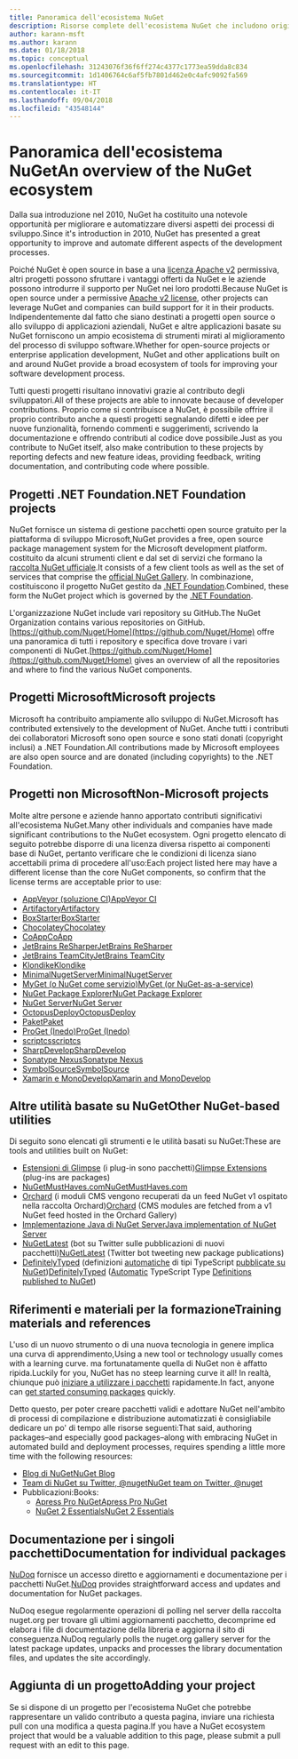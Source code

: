 ```yaml
---
title: Panoramica dell'ecosistema NuGet
description: Risorse complete dell'ecosistema NuGet che includono origini NuGet, progetti NuGet non Microsoft, utilità e materiali per la formazione.
author: karann-msft
ms.author: karann
ms.date: 01/18/2018
ms.topic: conceptual
ms.openlocfilehash: 31243076f36f6ff274c4377c1773ea59dda8c834
ms.sourcegitcommit: 1d1406764c6af5fb7801d462e0c4afc9092fa569
ms.translationtype: HT
ms.contentlocale: it-IT
ms.lasthandoff: 09/04/2018
ms.locfileid: "43548144"
---
```

# <a name="an-overview-of-the-nuget-ecosystem"></a><span data-ttu-id="be6d5-103">Panoramica dell'ecosistema NuGet</span><span class="sxs-lookup"><span data-stu-id="be6d5-103">An overview of the NuGet ecosystem</span></span>

<span data-ttu-id="be6d5-104">Dalla sua introduzione nel 2010, NuGet ha costituito una notevole opportunità per migliorare e automatizzare diversi aspetti dei processi di sviluppo.</span><span class="sxs-lookup"><span data-stu-id="be6d5-104">Since it's introduction in 2010, NuGet has presented a great opportunity to improve and automate different aspects of the development processes.</span></span>

<span data-ttu-id="be6d5-105">Poiché NuGet è open source in base a una [licenza Apache v2](http://choosealicense.com/licenses/apache/) permissiva, altri progetti possono sfruttare i vantaggi offerti da NuGet e le aziende possono introdurre il supporto per NuGet nei loro prodotti.</span><span class="sxs-lookup"><span data-stu-id="be6d5-105">Because NuGet is open source under a permissive [Apache v2 license](http://choosealicense.com/licenses/apache/), other projects can leverage NuGet and companies can build support for it in their products.</span></span> <span data-ttu-id="be6d5-106">Indipendentemente dal fatto che siano destinati a progetti open source o allo sviluppo di applicazioni aziendali, NuGet e altre applicazioni basate su NuGet forniscono un ampio ecosistema di strumenti mirati al miglioramento del processo di sviluppo software.</span><span class="sxs-lookup"><span data-stu-id="be6d5-106">Whether for open-source projects or enterprise application development, NuGet and other applications built on and around NuGet provide a broad ecosystem of tools for improving your software development process.</span></span>

<span data-ttu-id="be6d5-107">Tutti questi progetti risultano innovativi grazie al contributo degli sviluppatori.</span><span class="sxs-lookup"><span data-stu-id="be6d5-107">All of these projects are able to innovate because of developer contributions.</span></span> <span data-ttu-id="be6d5-108">Proprio come si contribuisce a NuGet, è possibile offrire il proprio contributo anche a questi progetti segnalando difetti e idee per nuove funzionalità, fornendo commenti e suggerimenti, scrivendo la documentazione e offrendo contributi al codice dove possibile.</span><span class="sxs-lookup"><span data-stu-id="be6d5-108">Just as you contribute to NuGet itself, also make contribution to these projects by reporting defects and new feature ideas, providing feedback, writing documentation, and contributing code where possible.</span></span>

## <a name="net-foundation-projects"></a><span data-ttu-id="be6d5-109">Progetti .NET Foundation</span><span class="sxs-lookup"><span data-stu-id="be6d5-109">.NET Foundation projects</span></span>

<span data-ttu-id="be6d5-110">NuGet fornisce un sistema di gestione pacchetti open source gratuito per la piattaforma di sviluppo Microsoft,</span><span class="sxs-lookup"><span data-stu-id="be6d5-110">NuGet provides a free, open source package management system for the Microsoft development platform.</span></span> <span data-ttu-id="be6d5-111">costituito da alcuni strumenti client e dal set di servizi che formano la [raccolta NuGet ufficiale](http://www.nuget.org).</span><span class="sxs-lookup"><span data-stu-id="be6d5-111">It consists of a few client tools as well as the set of services that comprise the [official NuGet Gallery](http://www.nuget.org).</span></span> <span data-ttu-id="be6d5-112">In combinazione, costituiscono il progetto NuGet gestito da [.NET Foundation](http://www.dotnetfoundation.org/).</span><span class="sxs-lookup"><span data-stu-id="be6d5-112">Combined, these form the NuGet project which is governed by the [.NET Foundation](http://www.dotnetfoundation.org/).</span></span>

<span data-ttu-id="be6d5-113">L'organizzazione NuGet include vari repository su GitHub.</span><span class="sxs-lookup"><span data-stu-id="be6d5-113">The NuGet Organization contains various repositories on GitHub.</span></span> <span data-ttu-id="be6d5-114">[https://github.com/Nuget/Home](https://github.com/Nuget/Home) offre una panoramica di tutti i repository e specifica dove trovare i vari componenti di NuGet.</span><span class="sxs-lookup"><span data-stu-id="be6d5-114">[https://github.com/Nuget/Home](https://github.com/Nuget/Home) gives an overview of all the repositories and where to find the various NuGet components.</span></span>

## <a name="microsoft-projects"></a><span data-ttu-id="be6d5-115">Progetti Microsoft</span><span class="sxs-lookup"><span data-stu-id="be6d5-115">Microsoft projects</span></span>

<span data-ttu-id="be6d5-116">Microsoft ha contribuito ampiamente allo sviluppo di NuGet.</span><span class="sxs-lookup"><span data-stu-id="be6d5-116">Microsoft has contributed extensively to the development of NuGet.</span></span> <span data-ttu-id="be6d5-117">Anche tutti i contributi dei collaboratori Microsoft sono open source e sono stati donati (copyright inclusi) a .NET Foundation.</span><span class="sxs-lookup"><span data-stu-id="be6d5-117">All contributions made by Microsoft employees are also open source and are donated (including copyrights) to the .NET Foundation.</span></span>

## <a name="non-microsoft-projects"></a><span data-ttu-id="be6d5-118">Progetti non Microsoft</span><span class="sxs-lookup"><span data-stu-id="be6d5-118">Non-Microsoft projects</span></span>

<span data-ttu-id="be6d5-119">Molte altre persone e aziende hanno apportato contributi significativi all'ecosistema NuGet.</span><span class="sxs-lookup"><span data-stu-id="be6d5-119">Many other individuals and companies have made significant contributions to the NuGet ecosystem.</span></span> <span data-ttu-id="be6d5-120">Ogni progetto elencato di seguito potrebbe disporre di una licenza diversa rispetto ai componenti base di NuGet, pertanto verificare che le condizioni di licenza siano accettabili prima di procedere all'uso:</span><span class="sxs-lookup"><span data-stu-id="be6d5-120">Each project listed here may have a different license than the core NuGet components, so confirm that the license terms are acceptable prior to use:</span></span>

- [<span data-ttu-id="be6d5-121">AppVeyor (soluzione CI)</span><span class="sxs-lookup"><span data-stu-id="be6d5-121">AppVeyor CI</span></span>](https://www.appveyor.com/)
- [<span data-ttu-id="be6d5-122">Artifactory</span><span class="sxs-lookup"><span data-stu-id="be6d5-122">Artifactory</span></span>](https://www.jfrog.com/artifactory/)
- [<span data-ttu-id="be6d5-123">BoxStarter</span><span class="sxs-lookup"><span data-stu-id="be6d5-123">BoxStarter</span></span>](http://boxstarter.org/)
- [<span data-ttu-id="be6d5-124">Chocolatey</span><span class="sxs-lookup"><span data-stu-id="be6d5-124">Chocolatey</span></span>](https://chocolatey.org/)
- [<span data-ttu-id="be6d5-125">CoApp</span><span class="sxs-lookup"><span data-stu-id="be6d5-125">CoApp</span></span>](http://coapp.org/)
- [<span data-ttu-id="be6d5-126">JetBrains ReSharper</span><span class="sxs-lookup"><span data-stu-id="be6d5-126">JetBrains ReSharper</span></span>](https://resharper-plugins.jetbrains.com/)
- [<span data-ttu-id="be6d5-127">JetBrains TeamCity</span><span class="sxs-lookup"><span data-stu-id="be6d5-127">JetBrains TeamCity</span></span>](https://www.jetbrains.com/teamcity/)
- [<span data-ttu-id="be6d5-128">Klondike</span><span class="sxs-lookup"><span data-stu-id="be6d5-128">Klondike</span></span>](https://github.com/themotleyfool/Klondike)
- [<span data-ttu-id="be6d5-129">MinimalNugetServer</span><span class="sxs-lookup"><span data-stu-id="be6d5-129">MinimalNugetServer</span></span>](https://github.com/TanukiSharp/MinimalNugetServer)
- [<span data-ttu-id="be6d5-130">MyGet (o NuGet come servizio)</span><span class="sxs-lookup"><span data-stu-id="be6d5-130">MyGet (or NuGet-as-a-service)</span></span>](http://www.myget.org/)
- [<span data-ttu-id="be6d5-131">NuGet Package Explorer</span><span class="sxs-lookup"><span data-stu-id="be6d5-131">NuGet Package Explorer</span></span>](https://github.com/NuGetPackageExplorer/NuGetPackageExplorer)
- [<span data-ttu-id="be6d5-132">NuGet Server</span><span class="sxs-lookup"><span data-stu-id="be6d5-132">NuGet Server</span></span>](http://nugetserver.net/)
- [<span data-ttu-id="be6d5-133">OctopusDeploy</span><span class="sxs-lookup"><span data-stu-id="be6d5-133">OctopusDeploy</span></span>](https://octopus.com/)
- [<span data-ttu-id="be6d5-134">Paket</span><span class="sxs-lookup"><span data-stu-id="be6d5-134">Paket</span></span>](https://fsprojects.github.io/Paket/)
- [<span data-ttu-id="be6d5-135">ProGet (Inedo)</span><span class="sxs-lookup"><span data-stu-id="be6d5-135">ProGet (Inedo)</span></span>](http://inedo.com/proget)
- [<span data-ttu-id="be6d5-136">scriptcs</span><span class="sxs-lookup"><span data-stu-id="be6d5-136">scriptcs</span></span>](http://scriptcs.net/)
- [<span data-ttu-id="be6d5-137">SharpDevelop</span><span class="sxs-lookup"><span data-stu-id="be6d5-137">SharpDevelop</span></span>](http://community.sharpdevelop.net/blogs/mattward/archive/2011/01/23/NuGetSupportInSharpDevelop.aspx)
- [<span data-ttu-id="be6d5-138">Sonatype Nexus</span><span class="sxs-lookup"><span data-stu-id="be6d5-138">Sonatype Nexus</span></span>](http://www.sonatype.com/nexus-repository-sonatype)
- [<span data-ttu-id="be6d5-139">SymbolSource</span><span class="sxs-lookup"><span data-stu-id="be6d5-139">SymbolSource</span></span>](http://www.symbolsource.org/Public)
- [<span data-ttu-id="be6d5-140">Xamarin e MonoDevelop</span><span class="sxs-lookup"><span data-stu-id="be6d5-140">Xamarin and MonoDevelop</span></span>](https://github.com/mrward/monodevelop-nuget-addin)

## <a name="other-nuget-based-utilities"></a><span data-ttu-id="be6d5-141">Altre utilità basate su NuGet</span><span class="sxs-lookup"><span data-stu-id="be6d5-141">Other NuGet-based utilities</span></span>

<span data-ttu-id="be6d5-142">Di seguito sono elencati gli strumenti e le utilità basati su NuGet:</span><span class="sxs-lookup"><span data-stu-id="be6d5-142">These are tools and utilities built on NuGet:</span></span>

- <span data-ttu-id="be6d5-143">[Estensioni di Glimpse](http://getglimpse.com/Packages) (i plug-in sono pacchetti)</span><span class="sxs-lookup"><span data-stu-id="be6d5-143">[Glimpse Extensions](http://getglimpse.com/Packages) (plug-ins are packages)</span></span>
- [<span data-ttu-id="be6d5-144">NuGetMustHaves.com</span><span class="sxs-lookup"><span data-stu-id="be6d5-144">NuGetMustHaves.com</span></span>](http://nugetmusthaves.com/)
- <span data-ttu-id="be6d5-145">[Orchard](http://www.orchardproject.net/) (i moduli CMS vengono recuperati da un feed NuGet v1 ospitato nella raccolta Orchard)</span><span class="sxs-lookup"><span data-stu-id="be6d5-145">[Orchard](http://www.orchardproject.net/) (CMS modules are fetched from a v1 NuGet feed hosted in the Orchard Gallery)</span></span>
- [<span data-ttu-id="be6d5-146">Implementazione Java di NuGet Server</span><span class="sxs-lookup"><span data-stu-id="be6d5-146">Java implementation of NuGet Server</span></span>](http://jonnyzzz.com/blog/2012/03/07/nuget-server-in-pure-java/)
- <span data-ttu-id="be6d5-147">[NuGetLatest](https://twitter.com/NuGetLatest) (bot su Twitter sulle pubblicazioni di nuovi pacchetti)</span><span class="sxs-lookup"><span data-stu-id="be6d5-147">[NuGetLatest](https://twitter.com/NuGetLatest) (Twitter bot tweeting new package publications)</span></span>
- <span data-ttu-id="be6d5-148">[DefinitelyTyped](http://definitelytyped.org/) (definizioni [automatiche](https://github.com/DefinitelyTyped/NugetAutomation/) di tipi TypeScript [pubblicate su NuGet](http://www.nuget.org/packages?q=DefinitelyTyped))</span><span class="sxs-lookup"><span data-stu-id="be6d5-148">[DefinitelyTyped](http://definitelytyped.org/) ([Automatic](https://github.com/DefinitelyTyped/NugetAutomation/) TypeScript Type [Definitions published to NuGet](http://www.nuget.org/packages?q=DefinitelyTyped))</span></span>

## <a name="training-materials-and-references"></a><span data-ttu-id="be6d5-149">Riferimenti e materiali per la formazione</span><span class="sxs-lookup"><span data-stu-id="be6d5-149">Training materials and references</span></span>

<span data-ttu-id="be6d5-150">L'uso di un nuovo strumento o di una nuova tecnologia in genere implica una curva di apprendimento,</span><span class="sxs-lookup"><span data-stu-id="be6d5-150">Using a new tool or technology usually comes with a learning curve.</span></span> <span data-ttu-id="be6d5-151">ma fortunatamente quella di NuGet non è affatto ripida.</span><span class="sxs-lookup"><span data-stu-id="be6d5-151">Luckily for you, NuGet has no steep learning curve it all!</span></span> <span data-ttu-id="be6d5-152">In realtà, chiunque può [iniziare a utilizzare i pacchetti](../quickstart/use-a-package.md) rapidamente.</span><span class="sxs-lookup"><span data-stu-id="be6d5-152">In fact, anyone can [get started consuming packages](../quickstart/use-a-package.md) quickly.</span></span>

<span data-ttu-id="be6d5-153">Detto questo, per poter creare pacchetti validi e adottare NuGet nell'ambito di processi di compilazione e distribuzione automatizzati è consigliabile dedicare un po' di tempo alle risorse seguenti:</span><span class="sxs-lookup"><span data-stu-id="be6d5-153">That said, authoring packages–and especially good packages–along with  embracing NuGet in automated build and deployment processes, requires spending a little more time with the following resources:</span></span>

- [<span data-ttu-id="be6d5-154">Blog di NuGet</span><span class="sxs-lookup"><span data-stu-id="be6d5-154">NuGet Blog</span></span>](http://blog.nuget.org/)
- [<span data-ttu-id="be6d5-155">Team di NuGet su Twitter, @nuget</span><span class="sxs-lookup"><span data-stu-id="be6d5-155">NuGet team on Twitter, @nuget</span></span>](http://twitter.com/nuget)
- <span data-ttu-id="be6d5-156">Pubblicazioni:</span><span class="sxs-lookup"><span data-stu-id="be6d5-156">Books:</span></span>
  - [<span data-ttu-id="be6d5-157">Apress Pro NuGet</span><span class="sxs-lookup"><span data-stu-id="be6d5-157">Apress Pro NuGet</span></span>](http://bit.ly/ProNuGet)
  - [<span data-ttu-id="be6d5-158">NuGet 2 Essentials</span><span class="sxs-lookup"><span data-stu-id="be6d5-158">NuGet 2 Essentials</span></span>](http://www.amazon.com/NuGet-2-Essentials-Damir-Arh-ebook/dp/B00GTQD5M4)

## <a name="documentation-for-individual-packages"></a><span data-ttu-id="be6d5-159">Documentazione per i singoli pacchetti</span><span class="sxs-lookup"><span data-stu-id="be6d5-159">Documentation for individual packages</span></span>

<span data-ttu-id="be6d5-160">[NuDoq](http://nudoq.org) fornisce un accesso diretto e aggiornamenti e documentazione per i pacchetti NuGet.</span><span class="sxs-lookup"><span data-stu-id="be6d5-160">[NuDoq](http://nudoq.org) provides straightforward access and updates and documentation for NuGet packages.</span></span>

<span data-ttu-id="be6d5-161">NuDoq esegue regolarmente operazioni di polling nel server della raccolta nuget.org per trovare gli ultimi aggiornamenti pacchetto, decomprime ed elabora i file di documentazione della libreria e aggiorna il sito di conseguenza.</span><span class="sxs-lookup"><span data-stu-id="be6d5-161">NuDoq regularly polls the nuget.org gallery server for the latest package updates, unpacks and processes the library documentation files, and updates the site accordingly.</span></span>

## <a name="adding-your-project"></a><span data-ttu-id="be6d5-162">Aggiunta di un progetto</span><span class="sxs-lookup"><span data-stu-id="be6d5-162">Adding your project</span></span>

<span data-ttu-id="be6d5-163">Se si dispone di un progetto per l'ecosistema NuGet che potrebbe rappresentare un valido contributo a questa pagina, inviare una richiesta pull con una modifica a questa pagina.</span><span class="sxs-lookup"><span data-stu-id="be6d5-163">If you have a NuGet ecosystem project that would be a valuable addition to this page, please  submit a pull request with an edit to this page.</span></span>
